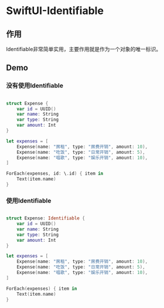 # SwiftUI-Identifiable

## 作用

Identifiable非常简单实用，主要作用就是作为一个对象的唯一标识。

## Demo

### 没有使用Identifiable

``` swift

struct Expense {
    var id = UUID()
    var name: String
    var type: String
    var amount: Int
}

let expenses = [
    Expense(name: "房租", type: "房费开销", amount: 10),
    Expense(name: "吃饭", type: "日常开销", amount: 5),
    Expense(name: "唱歌", type: "娱乐开销", amount: 10),
]

ForEach(expenses, id: \.id) { item in
    Text(item.name)
}

```

### 使用Identifiable

``` swift

struct Expense: Identifiable {
    var id = UUID()
    var name: String
    var type: String
    var amount: Int
}

let expenses = [
    Expense(name: "房租", type: "房费开销", amount: 10),
    Expense(name: "吃饭", type: "日常开销", amount: 5),
    Expense(name: "唱歌", type: "娱乐开销", amount: 10),
]

ForEach(expenses) { item in
    Text(item.name)
}

```